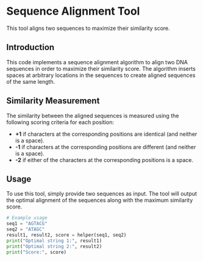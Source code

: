 # Sequence Alignment Tool

This tool aligns two sequences to maximize their similarity score.

## Introduction

This code implements a sequence alignment algorithm to align two DNA sequences in order to maximize their similarity score. The algorithm inserts spaces at arbitrary locations in the sequences to create aligned sequences of the same length. 

## Similarity Measurement

The similarity between the aligned sequences is measured using the following scoring criteria for each position:
- **+1** if characters at the corresponding positions are identical (and neither is a space).
- **-1** if characters at the corresponding positions are different (and neither is a space).
- **-2** if either of the characters at the corresponding positions is a space.

## Usage

To use this tool, simply provide two sequences as input. The tool will output the optimal alignment of the sequences along with the maximum similarity score.

```python
# Example usage
seq1 = "AGTACG"
seq2 = "ATAGC"
result1, result2, score = helper(seq1, seq2)
print("Optimal string 1:", result1)
print("Optimal string 2:", result2)
print("Score:", score)
